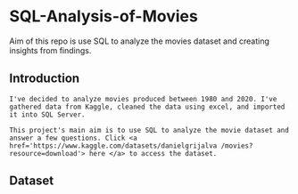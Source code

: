 # SQL-Analysis-of-Movies
Aim of this repo  is use SQL to analyze the movies dataset and creating insights from findings.

## Introduction

	I've decided to analyze movies produced between 1980 and 2020. I've gathered data from Kaggle, cleaned the data using excel, and imported it into SQL Server.

	This project's main aim is to use SQL to analyze the movie dataset and answer a few questions. Click <a href='https://www.kaggle.com/datasets/danielgrijalva /movies?resource=download'> here </a> to access the dataset. 

## Dataset
  
